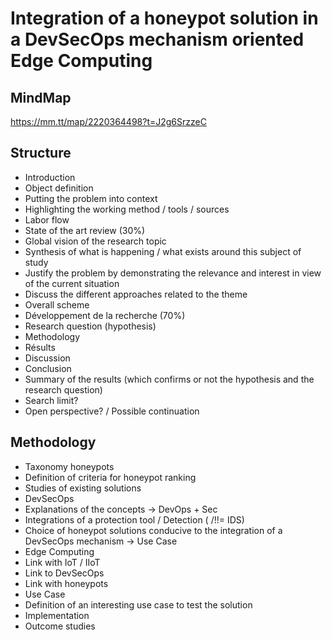 # Integration of a honeypot solution in a DevSecOps mechanism oriented Edge Computing 

## MindMap
https://mm.tt/map/2220364498?t=J2g6SrzzeC

## Structure
* Introduction
 * Object definition
 * Putting the problem into context 
 * Highlighting the working method / tools / sources
 * Labor flow 
* State of the art review (30%)
 * Global vision of the research topic 
 * Synthesis of what is happening / what exists around this subject of study 
 * Justify the problem by demonstrating the relevance and interest in view of the current situation 
 * Discuss the different approaches related to the theme 
 * Overall scheme 
* Développement de la recherche (70%)
 * Research question (hypothesis) 
 * Methodology
 * Résults
 * Discussion
* Conclusion
 * Summary of the results (which confirms or not the hypothesis and the research question) 
 * Search limit? 
 * Open perspective? / Possible continuation 

 ## Methodology 
 * Taxonomy honeypots
  * Definition of criteria for honeypot ranking 
  * Studies of existing solutions 
* DevSecOps
 * Explanations of the concepts -> DevOps + Sec 
 * Integrations of a protection tool / Detection ( /!\!= IDS) 
 * Choice of honeypot solutions conducive to the integration of a DevSecOps mechanism -> Use Case
* Edge Computing 
 * Link with IoT / IIoT 
 * Link to DevSecOps 
 * Link with honeypots 
* Use Case
 * Definition of an interesting use case to test the solution 
 * Implementation 
 * Outcome studies 